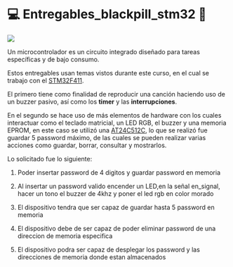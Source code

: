# 💻 Entregables_blackpill_stm32 💾
<img src='https://uelectronics.com/wp-content/uploads/2020/12/STM32F401-STM32F411-Tarjeta-de-Desarrollo-V4.jpg'>

Un microcontrolador es un circuito integrado diseñado para tareas específicas y de bajo consumo.

Estos entregables usan temas vistos durante este curso, en el cual se trabajo con el <a href='https://pdf1.alldatasheet.com/datasheet-pdf/view/929999/STMICROELECTRONICS/STM32F411CEU6.html'> STM32F411</a>.

El primero tiene como finalidad de reproducir una canción haciendo uso de un buzzer pasivo, así como los **timer** y las **interrupciones**.

En el segundo se hace uso de más elementos de hardware con los cuales interactuar como el teclado matricial, un LED RGB, el buzzer y una memoria EPROM, en este caso se utilizó una <a href="https://ww1.microchip.com/downloads/en/devicedoc/atmel-8720-seeprom-at24c512c-datasheet.pdf">AT24C512C</a>, lo que se realizó fue guardar 5 password máximo, de las cuales se pueden realizar varias acciones como guardar, borrar, consultar y mostrarlos.

Lo solicitado fue lo siguiente: 

1. Poder insertar password de 4 digitos y guardar password en memoria

2. Al insertar un password valido encender un LED,en la señal en_signal, hacer un tono el buzzer de 4khz y poner el led rgb en color morado
3. El dispositivo tendra que ser capaz de guardar hasta 5 password en memoria
4. El dispositivo debe de ser capaz de poder eliminar password de una direccion de memoria especifica
5. El dispositivo podra ser capaz de desplegar los password y las direcciones de memoria donde estan almacenados
